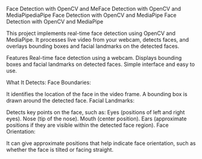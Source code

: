 Face Detection with OpenCV and MeFace Detection with OpenCV and MediaPipediaPipe
Face Detection with OpenCV and MediaPipe
Face Detection with OpenCV and MediaPipe


This project implements real-time face detection using OpenCV and MediaPipe. It processes live video from your webcam, detects faces, and overlays bounding boxes and facial landmarks on the detected faces.

Features
Real-time face detection using a webcam.
Displays bounding boxes and facial landmarks on detected faces.
Simple interface and easy to use.

What It Detects:
Face Boundaries:

It identifies the location of the face in the video frame.
A bounding box is drawn around the detected face.
Facial Landmarks:

Detects key points on the face, such as:
Eyes (positions of left and right eyes).
Nose (tip of the nose).
Mouth (center position).
Ears (approximate positions if they are visible within the detected face region).
Face Orientation:

It can give approximate positions that help indicate face orientation, such as whether the face is tilted or facing straight.
